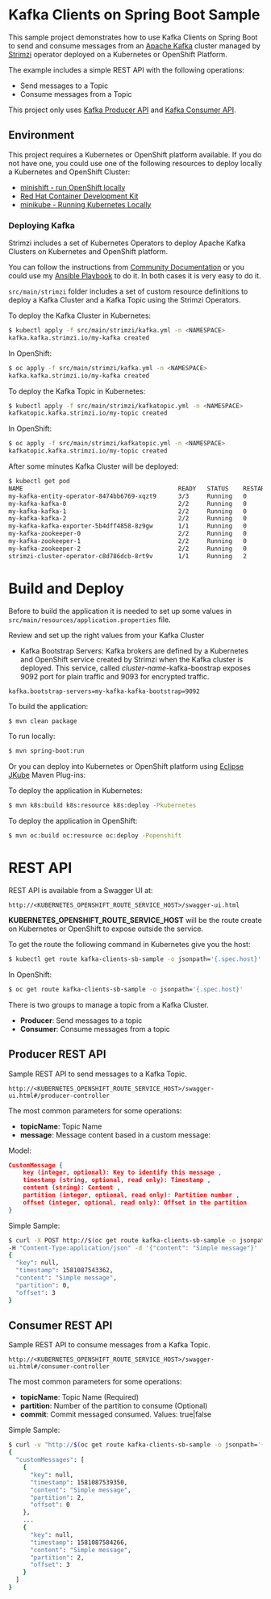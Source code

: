 # Kafka Clients on Spring Boot Sample

This sample project demonstrates how to use Kafka Clients on Spring Boot to send and consume messages from an
[Apache Kafka](https://kafka.apache.org/) cluster managed by [Strimzi](https://strimzi.io/) operator deployed on a 
Kubernetes or OpenShift Platform.

The example includes a simple REST API with the following operations:

* Send messages to a Topic
* Consume messages from a Topic

This project only uses [Kafka Producer API](https://kafka.apache.org/documentation/#producerapi) and 
[Kafka Consumer API](https://kafka.apache.org/documentation/#consumerapi).

## Environment

This project requires a Kubernetes or OpenShift platform available. If you do not have one, you could use 
one of the following resources to deploy locally a Kubernetes and OpenShift Cluster:

* [minishift - run OpenShift locally](https://github.com/minishift/minishift)
* [Red Hat Container Development Kit](https://developers.redhat.com/products/cdk/overview/)  
* [minikube - Running Kubernetes Locally](https://kubernetes.io/docs/setup/minikube/)

### Deploying Kafka

Strimzi includes a set of Kubernetes Operators to deploy Apache Kafka Clusters on Kubernetes and OpenShift platform.

You can follow the instructions from [Community Documentation](https://strimzi.io/docs/latest/#downloads-str) or you
could use my [Ansible Playbook](https://github.com/rmarting/strimzi-ansible-playbook) to do it. In both cases it is 
very easy to do it.

```src/main/strimzi``` folder includes a set of custom resource definitions to deploy a Kafka Cluster
and a Kafka Topic using the Strimzi Operators.

To deploy the Kafka Cluster in Kubernetes:

```bash
$ kubectl apply -f src/main/strimzi/kafka.yml -n <NAMESPACE>
kafka.kafka.strimzi.io/my-kafka created
```

In OpenShift:

```bash
$ oc apply -f src/main/strimzi/kafka.yml -n <NAMESPACE>
kafka.kafka.strimzi.io/my-kafka created
```

To deploy the Kafka Topic in Kubernetes:

```bash
$ kubectl apply -f src/main/strimzi/kafkatopic.yml -n <NAMESPACE>
kafkatopic.kafka.strimzi.io/my-topic created
```

In OpenShift:

```bash
$ oc apply -f src/main/strimzi/kafkatopic.yml -n <NAMESPACE>
kafkatopic.kafka.strimzi.io/my-topic created
```

After some minutes Kafka Cluster will be deployed:

```bash
$ kubectl get pod
NAME                                           READY   STATUS    RESTARTS   AGE
my-kafka-entity-operator-8474bb6769-xqzt9      3/3     Running   0          1m
my-kafka-kafka-0                               2/2     Running   0          2m
my-kafka-kafka-1                               2/2     Running   0          2m
my-kafka-kafka-2                               2/2     Running   0          2m
my-kafka-kafka-exporter-5b4dff4858-8z9gw       1/1     Running   0          30s
my-kafka-zookeeper-0                           2/2     Running   0          3m
my-kafka-zookeeper-1                           2/2     Running   0          3m
my-kafka-zookeeper-2                           2/2     Running   0          3m
strimzi-cluster-operator-c8d786dcb-8rt9v       1/1     Running   2          5d
```

# Build and Deploy

Before to build the application it is needed to set up some values in ```src/main/resources/application.properties``` file.

Review and set up the right values from your Kafka Cluster 

* Kafka Bootstrap Servers: Kafka brokers are defined by a Kubernetes and OpenShift service created by Strimzi when the Kafka 
cluster is deployed. This service, called *cluster-name*-kafka-boostrap exposes 9092 port for plain traffic and 9093 
for encrypted traffic. 

```text
kafka.bootstrap-servers=my-kafka-kafka-bootstrap=9092
```

To build the application:

```bash
$ mvn clean package
```

To run locally:

```bash
$ mvn spring-boot:run
```

Or you can deploy into Kubernetes or OpenShift platform using [Eclipse JKube](https://github.com/eclipse/jkube) Maven Plug-ins:

To deploy the application in Kubernetes:

```bash
$ mvn k8s:build k8s:resource k8s:deploy -Pkubernetes
```

To deploy the application in OpenShift:

```bash
$ mvn oc:build oc:resource oc:deploy -Popenshift
```

# REST API

REST API is available from a Swagger UI at:

```text
http://<KUBERNETES_OPENSHIFT_ROUTE_SERVICE_HOST>/swagger-ui.html
```

**KUBERNETES_OPENSHIFT_ROUTE_SERVICE_HOST** will be the route create on Kubernetes or OpenShift to expose outside the
service. 

To get the route the following command in Kubernetes give you the host:

```bash
$ kubectl get route kafka-clients-sb-sample -o jsonpath='{.spec.host}'
```

In OpenShift:

```bash
$ oc get route kafka-clients-sb-sample -o jsonpath='{.spec.host}'
```

There is two groups to manage a topic from a Kafka Cluster.

* **Producer**: Send messages to a topic 
* **Consumer**: Consume messages from a topic

## Producer REST API

Sample REST API to send messages to a Kafka Topic.

```text
http://<KUBERNETES_OPENSHIFT_ROUTE_SERVICE_HOST>/swagger-ui.html#/producer-controller
```

The most common parameters for some operations:

* **topicName**: Topic Name
* **message**: Message content based in a custom message:

Model:

```json
CustomMessage {
    key (integer, optional): Key to identify this message ,
    timestamp (string, optional, read only): Timestamp ,
    content (string): Content ,
    partition (integer, optional, read only): Partition number ,
    offset (integer, optional, read only): Offset in the partition
}
```

Simple Sample:

```bash
$ curl -X POST http://$(oc get route kafka-clients-sb-sample -o jsonpath='{.spec.host}')/producer/kafka/my-topic \
-H "Content-Type:application/json" -d '{"content": "Simple message"}' | jq
{
  "key": null,
  "timestamp": 1581087543362,
  "content": "Simple message",
  "partition": 0,
  "offset": 3
}
```

## Consumer REST API

Sample REST API to consume messages from a Kafka Topic.

```text
http://<KUBERNETES_OPENSHIFT_ROUTE_SERVICE_HOST>/swagger-ui.html#/consumer-controller
```

The most common parameters for some operations:

* **topicName**: Topic Name (Required)
* **partition**: Number of the partition to consume (Optional)
* **commit**: Commit messaged consumed. Values: true|false

Simple Sample:

```bash
$ curl -v "http://$(oc get route kafka-clients-sb-sample -o jsonpath='{.spec.host}')/consumer/kafka/my-topic?commit=true&partition=2" | jq
{
  "customMessages": [
    {
      "key": null,
      "timestamp": 1581087539350,
      "content": "Simple message",
      "partition": 2,
      "offset": 0
    },
    ...
    {
      "key": null,
      "timestamp": 1581087584266,
      "content": "Simple message",
      "partition": 2,
      "offset": 3
    }
  ]
}
```
